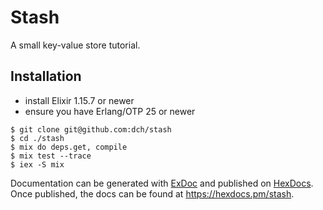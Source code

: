 # Stash

A small key-value store tutorial.

## Installation

- install Elixir 1.15.7 or newer
- ensure you have Erlang/OTP 25 or newer

```shell
$ git clone git@github.com:dch/stash
$ cd ./stash
$ mix do deps.get, compile
$ mix test --trace
$ iex -S mix
```

Documentation can be generated with [ExDoc](https://github.com/elixir-lang/ex_doc)
and published on [HexDocs](https://hexdocs.pm). Once published, the docs can
be found at <https://hexdocs.pm/stash>.

